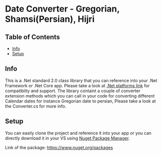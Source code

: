 # Date Converter - Gregorian, Shamsi(Persian), Hijri

## Table of Contents
* [Info](#info)
* [Setup](#setup)

## Info
This is a .Net standard 2.0 class library that you can reference into your .Net Framework or .Net Core app.
Please take a look at [.Net platforms link](https://dotnet.microsoft.com/platform/dotnet-standard) for compatibilty and support.
The library containt a couple of converter extension methods which you can call in your code for converting different Calendar dates 
for instance Gregorian date to persian, Please take a look at the Converter.cs for more info.

## Setup
You can easily clone the project and reference it into your app or you can directly download it in your VS using 
[Nuget Package Manager](https://www.nuget.org/packages).

Link of the package:
https://www.nuget.org/packages
